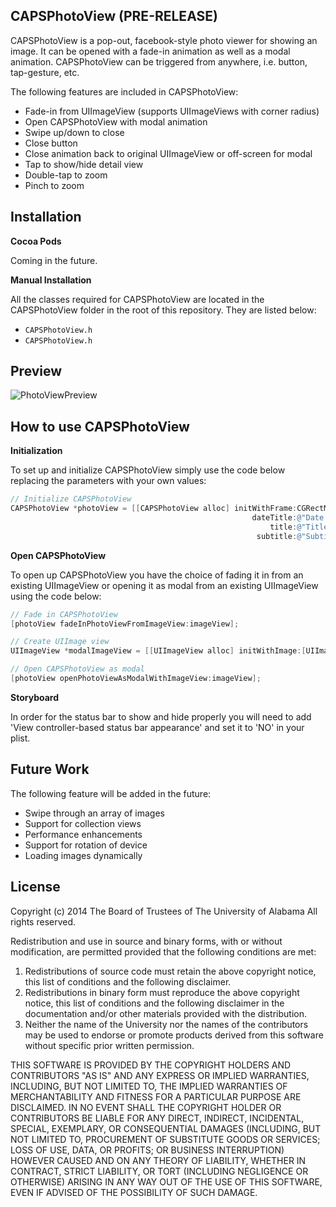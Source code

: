## CAPSPhotoView (PRE-RELEASE)

CAPSPhotoView is a pop-out, facebook-style photo viewer for showing an image. It can be opened with a fade-in animation as well as a modal animation. CAPSPhotoView can be triggered from anywhere, i.e. button, tap-gesture, etc.

The following features are included in CAPSPhotoView:

* Fade-in from UIImageView (supports UIImageViews with corner radius)
* Open CAPSPhotoView with modal animation
* Swipe up/down to close 
* Close button
* Close animation back to original UIImageView or off-screen for modal
* Tap to show/hide detail view
* Double-tap to zoom
* Pinch to zoom

## Installation

**Cocoa Pods**

Coming in the future.

**Manual Installation**

All the classes required for CAPSPhotoView are located in the CAPSPhotoView folder in the root of this repository. They are listed below:

* <code>CAPSPhotoView.h</code>
* <code>CAPSPhotoView.h</code>

## Preview

![PhotoViewPreview](https://raw.githubusercontent.com/uacaps/ResourceRepo/master/CAPSPhotoView/PhotoViewPreviewLoop.gif)

## How to use CAPSPhotoView

**Initialization**

To set up and initialize CAPSPhotoView simply use the code below replacing the parameters with your own values:

```objective-c
// Initialize CAPSPhotoView
CAPSPhotoView *photoView = [[CAPSPhotoView alloc] initWithFrame:CGRectMake(0, 0, 320, 568)
                                                      dateTitle:@"Date: 03/12/2014"
                                                          title:@"Title"
                                                       subtitle:@"Subtitle"];
```

**Open CAPSPhotoView**

To open up CAPSPhotoView you have the choice of fading it in from an existing UIImageView or opening it as modal from an existing UIImageView using the code below:

```objective-c
// Fade in CAPSPhotoView
[photoView fadeInPhotoViewFromImageView:imageView];
```
```objective-c
// Create UIImage view
UIImageView *modalImageView = [[UIImageView alloc] initWithImage:[UIImage imageNamed:@"photo.jpg"]];

// Open CAPSPhotoView as modal
[photoView openPhotoViewAsModalWithImageView:imageView];
```

**Storyboard**

In order for the status bar to show and hide properly you will need to add 'View controller-based status bar appearance' and set it to 'NO' in your plist.

## Future Work

The following feature will be added in the future:

* Swipe through an array of images
* Support for collection views
* Performance enhancements
* Support for rotation of device
* Loading images dynamically

## License ##

Copyright (c) 2014 The Board of Trustees of The University of Alabama
All rights reserved.

Redistribution and use in source and binary forms, with or without
modification, are permitted provided that the following conditions
are met:

 1. Redistributions of source code must retain the above copyright
    notice, this list of conditions and the following disclaimer.
 2. Redistributions in binary form must reproduce the above copyright
    notice, this list of conditions and the following disclaimer in the
    documentation and/or other materials provided with the distribution.
 3. Neither the name of the University nor the names of the contributors
    may be used to endorse or promote products derived from this software
    without specific prior written permission.

THIS SOFTWARE IS PROVIDED BY THE COPYRIGHT HOLDERS AND CONTRIBUTORS
"AS IS" AND ANY EXPRESS OR IMPLIED WARRANTIES, INCLUDING, BUT NOT
LIMITED TO, THE IMPLIED WARRANTIES OF MERCHANTABILITY AND FITNESS
FOR A PARTICULAR PURPOSE ARE DISCLAIMED. IN NO EVENT SHALL
THE COPYRIGHT HOLDER OR CONTRIBUTORS BE LIABLE FOR ANY DIRECT,
INDIRECT, INCIDENTAL, SPECIAL, EXEMPLARY, OR CONSEQUENTIAL DAMAGES
(INCLUDING, BUT NOT LIMITED TO, PROCUREMENT OF SUBSTITUTE GOODS OR
SERVICES; LOSS OF USE, DATA, OR PROFITS; OR BUSINESS INTERRUPTION)
HOWEVER CAUSED AND ON ANY THEORY OF LIABILITY, WHETHER IN CONTRACT,
STRICT LIABILITY, OR TORT (INCLUDING NEGLIGENCE OR OTHERWISE)
ARISING IN ANY WAY OUT OF THE USE OF THIS SOFTWARE, EVEN IF ADVISED
OF THE POSSIBILITY OF SUCH DAMAGE.
